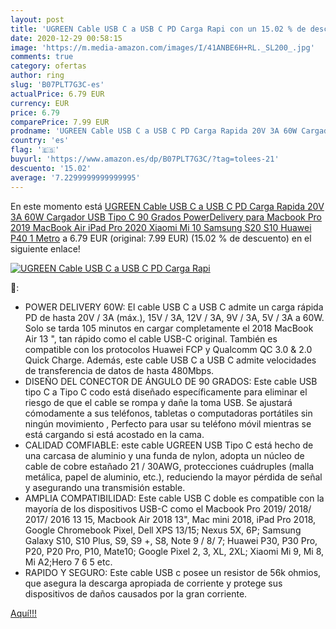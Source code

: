 ```yaml
---
layout: post
title: 'UGREEN Cable USB C a USB C PD Carga Rapi con un 15.02 % de descuento'
date: 2020-12-29 00:58:15
image: 'https://m.media-amazon.com/images/I/41ANBE6H+RL._SL200_.jpg'
comments: true
category: ofertas
author: ring
slug: 'B07PLT7G3C-es'
actualPrice: 6.79 EUR
currency: EUR
price: 6.79
comparePrice: 7.99 EUR
prodname: 'UGREEN Cable USB C a USB C PD Carga Rapida 20V 3A 60W Cargador USB Tipo C 90 Grados PowerDelivery para Macbook Pro 2019  MacBook Air  iPad Pro 2020  Xiaomi Mi 10  Samsung S20 S10  Huawei P40  1 Metro'
country: 'es'
flag: '🇪🇸'
buyurl: 'https://www.amazon.es/dp/B07PLT7G3C/?tag=tolees-21'
descuento: '15.02'
average: '7.2299999999999995'
---
```


En este momento está [UGREEN Cable USB C a USB C PD Carga Rapida 20V 3A 60W Cargador USB Tipo C 90 Grados PowerDelivery para Macbook Pro 2019  MacBook Air  iPad Pro 2020  Xiaomi Mi 10  Samsung S20 S10  Huawei P40  1 Metro](https://www.amazon.es/dp/B07PLT7G3C/?tag=tolees-21) a 6.79 EUR (original: 7.99 EUR) (15.02 %  de descuento) en el siguiente enlace!

[![UGREEN Cable USB C a USB C PD Carga Rapi](https://m.media-amazon.com/images/I/41ANBE6H+RL._SL200_.jpg)](https://www.amazon.es/dp/B07PLT7G3C/?tag=tolees-21)

🔎:

- POWER DELIVERY 60W: El cable USB C a USB C admite un carga rápida PD de hasta 20V / 3A (máx.), 15V / 3A, 12V / 3A, 9V / 3A, 5V / 3A a 60W. Solo se tarda 105 minutos en cargar completamente el 2018 MacBook Air 13 ", tan rápido como el cable USB-C original. También es compatible con los protocolos Huawei FCP y Qualcomm QC 3.0 & 2.0 Quick Charge. Además, este cable USB C a USB C admite velocidades de transferencia de datos de hasta 480Mbps.
- DISEÑO DEL CONECTOR DE ÁNGULO DE 90 GRADOS: Este cable USB tipo C a Tipo C codo está diseñado específicamente para eliminar el riesgo de que el cable se rompa y dañe la toma USB. Se ajustará cómodamente a sus teléfonos, tabletas o computadoras portátiles sin ningún movimiento , Perfecto para usar su teléfono móvil mientras se está cargando si está acostado en la cama.
- CALIDAD COMFIABLE: este cable UGREEN USB Tipo C está hecho de una carcasa de aluminio y una funda de nylon, adopta un núcleo de cable de cobre estañado 21 / 30AWG, protecciones cuádruples (malla metálica, papel de aluminio, etc.), reduciendo la mayor pérdida de señal y asegurando una transmisión estable.
- AMPLIA COMPATIBILIDAD: Este cable USB C doble es compatible con la mayoría de los dispositivos USB-C como el Macbook Pro 2019/ 2018/ 2017/ 2016 13 15, Macbook Air 2018 13", Mac mini 2018, iPad Pro 2018, Google Chromebook Pixel, Dell XPS 13/15; Nexus 5X, 6P; Samsung Galaxy S10, S10 Plus, S9, S9 +, S8, Note 9 / 8/ 7; Huawei P30, P30 Pro, P20, P20 Pro, P10, Mate10; Google Pixel 2, 3, XL, 2XL; Xiaomi Mi 9, Mi 8, Mi A2;Hero 7 6 5 etc.
- RAPIDO Y SEGURO: Este cable USB c posee un resistor de 56k ohmios, que asegura la descarga apropiada de corriente y protege sus dispositivos de daños causados por la gran corriente.

[Aquí!!!](https://www.amazon.es/dp/B07PLT7G3C/?tag=tolees-21)
